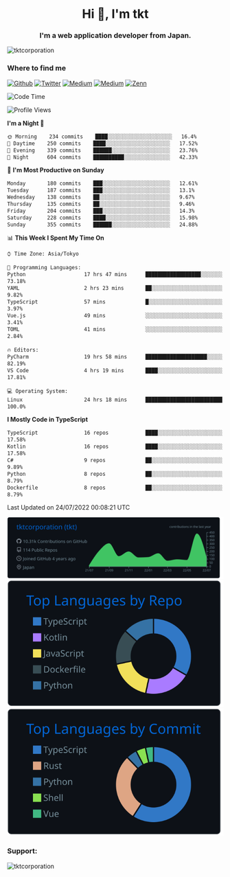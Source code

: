 <h1 align="center">Hi 👋, I'm tkt</h1>
<h3 align="center">I'm a web application developer from Japan.</h3>

<p align="left"> <img src="https://komarev.com/ghpvc/?username=tktcorporation&label=Profile%20views&color=0e75b6&style=flat" alt="tktcorporation" /> </p>

<h3>Where to find me</h3>
<p>
<a href="https://github.com/tktcorporation" target="_blank"><img alt="Github" src="https://img.shields.io/badge/GitHub-%2312100E.svg?&style=for-the-badge&logo=Github&logoColor=white" /></a>
<a href="https://twitter.com/tktcorporation" target="_blank"><img alt="Twitter" src="https://img.shields.io/badge/twitter-%231DA1F2.svg?&style=for-the-badge&logo=twitter&logoColor=white" /></a>
<a href="https://www.linkedin.com/in/tktcorporation" target="_blank"><img alt="Medium" src="https://img.shields.io/badge/linkdin-0a66c2.svg?&style=for-the-badge&logo=linkedin&logoColor=white" /></a>
<a href="https://qiita.com/tktcorporation" target="_blank"><img alt="Medium" src="https://img.shields.io/badge/qiita-55C500.svg?&style=for-the-badge&logo=qiita&logoColor=white" /></a>
<a href="https://zenn.dev/tktcorporation" target="_blank"><img alt="Zenn" src="https://img.shields.io/badge/Zenn-3EA8FF.svg?&style=for-the-badge&logo=Zenn&logoColor=white" /></a>
</p>
  
<!--START_SECTION:waka-->
![Code Time](http://img.shields.io/badge/Code%20Time-0%20secs-blue)

![Profile Views](http://img.shields.io/badge/Profile%20Views-17-blue)

**I'm a Night 🦉** 

```text
🌞 Morning    234 commits    ████░░░░░░░░░░░░░░░░░░░░░   16.4% 
🌆 Daytime    250 commits    ████░░░░░░░░░░░░░░░░░░░░░   17.52% 
🌃 Evening    339 commits    ██████░░░░░░░░░░░░░░░░░░░   23.76% 
🌙 Night      604 commits    ██████████░░░░░░░░░░░░░░░   42.33%

```
📅 **I'm Most Productive on Sunday** 

```text
Monday       180 commits    ███░░░░░░░░░░░░░░░░░░░░░░   12.61% 
Tuesday      187 commits    ███░░░░░░░░░░░░░░░░░░░░░░   13.1% 
Wednesday    138 commits    ██░░░░░░░░░░░░░░░░░░░░░░░   9.67% 
Thursday     135 commits    ██░░░░░░░░░░░░░░░░░░░░░░░   9.46% 
Friday       204 commits    ███░░░░░░░░░░░░░░░░░░░░░░   14.3% 
Saturday     228 commits    ████░░░░░░░░░░░░░░░░░░░░░   15.98% 
Sunday       355 commits    ██████░░░░░░░░░░░░░░░░░░░   24.88%

```


📊 **This Week I Spent My Time On** 

```text
⌚︎ Time Zone: Asia/Tokyo

💬 Programming Languages: 
Python                   17 hrs 47 mins      ██████████████████░░░░░░░   73.18% 
YAML                     2 hrs 23 mins       ██░░░░░░░░░░░░░░░░░░░░░░░   9.82% 
TypeScript               57 mins             █░░░░░░░░░░░░░░░░░░░░░░░░   3.97% 
Vue.js                   49 mins             ░░░░░░░░░░░░░░░░░░░░░░░░░   3.41% 
TOML                     41 mins             ░░░░░░░░░░░░░░░░░░░░░░░░░   2.84%

🔥 Editors: 
PyCharm                  19 hrs 58 mins      ████████████████████░░░░░   82.19% 
VS Code                  4 hrs 19 mins       ████░░░░░░░░░░░░░░░░░░░░░   17.81%

💻 Operating System: 
Linux                    24 hrs 18 mins      █████████████████████████   100.0%

```

**I Mostly Code in TypeScript** 

```text
TypeScript               16 repos            ████░░░░░░░░░░░░░░░░░░░░░   17.58% 
Kotlin                   16 repos            ████░░░░░░░░░░░░░░░░░░░░░   17.58% 
C#                       9 repos             ██░░░░░░░░░░░░░░░░░░░░░░░   9.89% 
Python                   8 repos             ██░░░░░░░░░░░░░░░░░░░░░░░   8.79% 
Dockerfile               8 repos             ██░░░░░░░░░░░░░░░░░░░░░░░   8.79%

```



 Last Updated on 24/07/2022 00:08:21 UTC
<!--END_SECTION:waka-->

[![](https://raw.githubusercontent.com/tktcorporation/tktcorporation/master/profile-summary-card-output/github_dark/0-profile-details.svg)](https://github.com/vn7n24fzkq/github-profile-summary-cards)
[![](https://raw.githubusercontent.com/tktcorporation/tktcorporation/master/profile-summary-card-output/github_dark/1-repos-per-language.svg)](https://github.com/vn7n24fzkq/github-profile-summary-cards) [![](https://raw.githubusercontent.com/tktcorporation/tktcorporation/master/profile-summary-card-output/github_dark/2-most-commit-language.svg)](https://github.com/vn7n24fzkq/github-profile-summary-cards)

<h3 align="left">Support:</h3>
<p><a href="https://www.buymeacoffee.com/tktcorporation"> <img align="left" src="https://cdn.buymeacoffee.com/buttons/v2/default-yellow.png" height="50" width="210" alt="tktcorporation" /></a></p><br><br>
